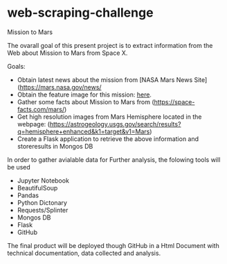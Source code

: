 # web-scraping-challenge

Mission to Mars

The ovarall goal of this present project is to extract information from the Web about Mission to Mars from Space X.

Goals:
- Obtain latest news about the mission from  [NASA Mars News Site](https://mars.nasa.gov/news/
- Obtain the feature image for this mission: [here](https://www.jpl.nasa.gov/spaceimages/?search=&category=Mars).
- Gather some facts about Mission to Mars from (https://space-facts.com/mars/)
- Get high resolution images from Mars Hemisphere located in the webpage: (https://astrogeology.usgs.gov/search/results?q=hemisphere+enhanced&k1=target&v1=Mars)
- Create a Flask application to retrieve the above information and storeresults in Mongos DB


In order to gather avialable data for Further analysis, the folowing tools will be used

- Jupyter Notebook
- BeautifulSoup
- Pandas
- Python Dictonary 
- Requests/Splinter
- Mongos DB
- Flask
- GitHub


The final product will be deployed though GitHub in a Html Document with technical documentation, data collected and analysis.
